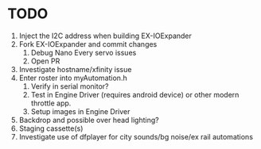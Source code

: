 # TODO

1. Inject the I2C address when building EX-IOExpander
1. Fork EX-IOExpander and commit changes
    1. Debug Nano Every servo issues
    1. Open PR
1. Investigate hostname/xfinity issue
1. Enter roster into myAutomation.h
    1. Verify in serial monitor?
    1. Test in Engine Driver (requires android device) or other modern throttle app.
    1. Setup images in Engine Driver
1. Backdrop and possible over head lighting?
1. Staging cassette(s)
1. Investigate use of dfplayer for city sounds/bg noise/ex rail automations
